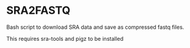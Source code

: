 # SRA2FASTQ
Bash script to download SRA data and save as compressed fastq files.

This requires sra-tools and pigz to be installed
